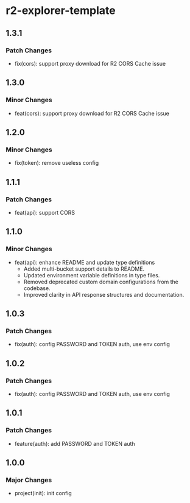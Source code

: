 # r2-explorer-template

## 1.3.1

### Patch Changes

- fix(cors): support proxy download for R2 CORS Cache issue

## 1.3.0

### Minor Changes

- feat(cors): support proxy download for R2 CORS Cache issue

## 1.2.0

### Minor Changes

- fix(token): remove useless config

## 1.1.1

### Patch Changes

- feat(api): support CORS

## 1.1.0

### Minor Changes

- feat(api): enhance README and update type definitions
  - Added multi-bucket support details to README.
  - Updated environment variable definitions in type files.
  - Removed deprecated custom domain configurations from the codebase.
  - Improved clarity in API response structures and documentation.

## 1.0.3

### Patch Changes

- fix(auth): config PASSWORD and TOKEN auth, use env config

## 1.0.2

### Patch Changes

- fix(auth): config PASSWORD and TOKEN auth, use env config

## 1.0.1

### Patch Changes

- feature(auth): add PASSWORD and TOKEN auth

## 1.0.0

### Major Changes

- project(init): init config
